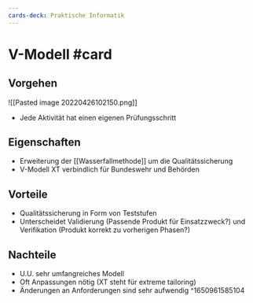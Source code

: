 ```yaml
---
cards-deck: Praktische Informatik
---
```


# V-Modell #card 
## Vorgehen
![[Pasted image 20220426102150.png]]
- Jede Aktivität hat einen eigenen Prüfungsschritt
## Eigenschaften
- Erweiterung der [[Wasserfallmethode]] um die Qualitätssicherung
- V-Modell XT verbindlich für Bundeswehr und Behörden
## Vorteile
- Qualitätssicherung in Form von Teststufen
- Unterscheidet Validierung (Passende Produkt für Einsatzzweck?) und Verifikation (Produkt korrekt zu vorherigen Phasen?)
## Nachteile
- U.U. sehr umfangreiches Modell
- Oft Anpassungen nötig (XT steht für extreme tailoring)
- Änderungen an Anforderungen sind sehr aufwendig
^1650961585104
